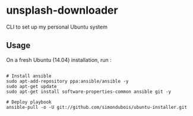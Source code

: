 
# unsplash-downloader

CLI to set up my personal Ubuntu system

## Usage

On a fresh Ubuntu (14.04) installation, run :

```Shell

# Install ansible
sudo apt-add-repository ppa:ansible/ansible -y
sudo apt-get update
sudo apt-get install software-properties-common ansible git -y

# Deploy playbook
ansible-pull -o -U git://github.com/simondubois/ubuntu-installer.git

```
